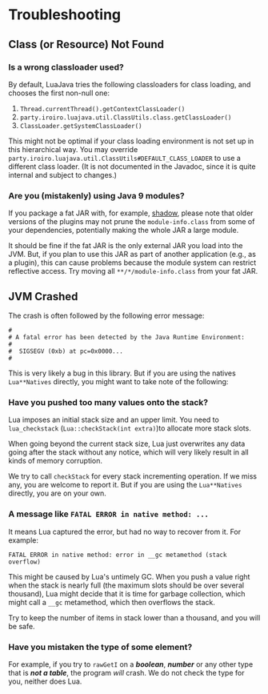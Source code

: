 # Troubleshooting

## Class (or Resource) Not Found

### Is a wrong classloader used?

By default, LuaJava tries the following classloaders for class loading,
and chooses the first non-null one:

1. `Thread.currentThread().getContextClassLoader()`
2. `party.iroiro.luajava.util.ClassUtils.class.getClassLoader()`
3. `ClassLoader.getSystemClassLoader()`

This might not be optimal if your class loading environment is not set up in this hierarchical way.
You may override `party.iroiro.luajava.util.ClassUtils#DEFAULT_CLASS_LOADER` to use a different class loader.
(It is not documented in the Javadoc, since it is quite internal and subject to changes.)

### Are you (mistakenly) using Java 9 modules?

If you package a fat JAR with, for example, [shadow](https://github.com/GradleUp/shadow),
please note that older versions of the plugins may not prune the `module-info.class` from some of your dependencies,
potentially making the whole JAR a large module.

It should be fine if the fat JAR is the only external JAR you load into the JVM.
But, if you plan to use this JAR as part of another application (e.g., as a plugin),
this can cause problems because the module system can restrict reflective access.
Try moving all `**/*/module-info.class` from your fat JAR.

## JVM Crashed

The crash is often followed by the following error message:

``` {2}
#
# A fatal error has been detected by the Java Runtime Environment:
#
#  SIGSEGV (0xb) at pc=0x0000...
#
```

This is very likely a bug in this library. But if you are using the natives `Lua**Natives` directly, you might want to take note of the following:

### Have you pushed too many values onto the stack?

Lua imposes an initial stack size and an upper limit. You need to `lua_checkstack` (`Lua::checkStack(int extra)`)to allocate more stack slots.

When going beyond the current stack size, Lua just overwrites any data going after the stack without any notice, which will very likely result in all kinds of memory corruption.

We try to call `checkStack` for every stack incrementing operation. If we miss any, you are welcome to report it. But if you are using the `Lua**Natives` directly, you are on your own.

### A message like `FATAL ERROR in native method: ...`

It means Lua captured the error, but had no way to recover from it. For example:

```
FATAL ERROR in native method: error in __gc metamethod (stack overflow)
```

This might be caused by Lua's untimely GC. When you push a value right when the stack is nearly full (the maximum slots should be over several thousand), Lua might decide that it is time for garbage collection, which might call a `__gc` metamethod, which then overflows the stack.

Try to keep the number of items in stack lower than a thousand, and you will be safe.

### Have you mistaken the type of some element?

For example, if you try to `rawGetI` on a ***boolean***, ***number*** or any other type that is ***not a table***, the program *will* crash. We do not check the type for you, neither does Lua.
